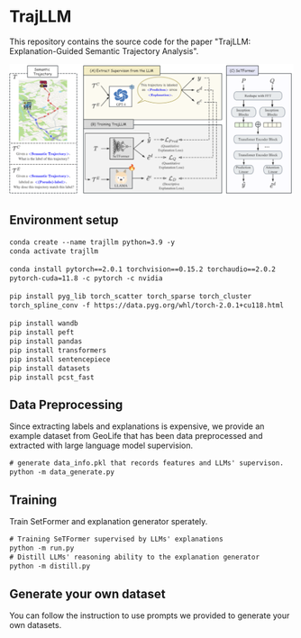 # TrajLLM

This repository contains the source code for the paper "TrajLLM: Explanation-Guided Semantic Trajectory Analysis".

<img src="figs/chat.png">

## Environment setup
```
conda create --name trajllm python=3.9 -y
conda activate trajllm

conda install pytorch==2.0.1 torchvision==0.15.2 torchaudio==2.0.2 pytorch-cuda=11.8 -c pytorch -c nvidia

pip install pyg_lib torch_scatter torch_sparse torch_cluster torch_spline_conv -f https://data.pyg.org/whl/torch-2.0.1+cu118.html

pip install wandb
pip install peft
pip install pandas
pip install transformers
pip install sentencepiece
pip install datasets
pip install pcst_fast
```
## Data Preprocessing
Since extracting labels and explanations is expensive, we provide an example dataset from GeoLife that has been data preprocessed and extracted with large language model supervision.

```
# generate data_info.pkl that records features and LLMs' supervison.
python -m data_generate.py
```
## Training
Train SetFormer and explanation generator sperately.
```
# Training SeTFormer supervised by LLMs' explanations
python -m run.py
# Distill LLMs' reasoning ability to the explanation generator
python -m distill.py
```
## Generate your own dataset
You can follow the instruction to use prompts we provided to generate your own datasets.


